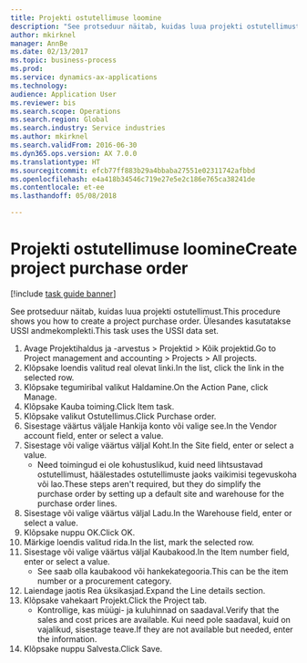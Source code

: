 ```yaml
--- 
title: Projekti ostutellimuse loomine
description: "See protseduur näitab, kuidas luua projekti ostutellimust."
author: mkirknel
manager: AnnBe
ms.date: 02/13/2017
ms.topic: business-process
ms.prod: 
ms.service: dynamics-ax-applications
ms.technology: 
audience: Application User
ms.reviewer: bis
ms.search.scope: Operations
ms.search.region: Global
ms.search.industry: Service industries
ms.author: mkirknel
ms.search.validFrom: 2016-06-30
ms.dyn365.ops.version: AX 7.0.0
ms.translationtype: HT
ms.sourcegitcommit: efcb77ff883b29a4bbaba27551e02311742afbbd
ms.openlocfilehash: e4a418b34546c719e27e5e2c186e765ca38241de
ms.contentlocale: et-ee
ms.lasthandoff: 05/08/2018

---
```

# <a name="create-project-purchase-order"></a><span data-ttu-id="a87f3-103">Projekti ostutellimuse loomine</span><span class="sxs-lookup"><span data-stu-id="a87f3-103">Create project purchase order</span></span>

[!include [task guide banner](../../includes/task-guide-banner.md)]

<span data-ttu-id="a87f3-104">See protseduur näitab, kuidas luua projekti ostutellimust.</span><span class="sxs-lookup"><span data-stu-id="a87f3-104">This procedure shows you how to create a project purchase order.</span></span> <span data-ttu-id="a87f3-105">Ülesandes kasutatakse USSI andmekomplekti.</span><span class="sxs-lookup"><span data-stu-id="a87f3-105">This task uses the USSI data set.</span></span>

1. <span data-ttu-id="a87f3-106">Avage Projektihaldus ja -arvestus > Projektid > Kõik projektid.</span><span class="sxs-lookup"><span data-stu-id="a87f3-106">Go to Project management and accounting > Projects > All projects.</span></span>
2. <span data-ttu-id="a87f3-107">Klõpsake loendis valitud real olevat linki.</span><span class="sxs-lookup"><span data-stu-id="a87f3-107">In the list, click the link in the selected row.</span></span>
3. <span data-ttu-id="a87f3-108">Klõpsake tegumiribal valikut Haldamine.</span><span class="sxs-lookup"><span data-stu-id="a87f3-108">On the Action Pane, click Manage.</span></span>
4. <span data-ttu-id="a87f3-109">Klõpsake Kauba toiming.</span><span class="sxs-lookup"><span data-stu-id="a87f3-109">Click Item task.</span></span>
5. <span data-ttu-id="a87f3-110">Klõpsake valikut Ostutellimus.</span><span class="sxs-lookup"><span data-stu-id="a87f3-110">Click Purchase order.</span></span>
6. <span data-ttu-id="a87f3-111">Sisestage väärtus väljale Hankija konto või valige see.</span><span class="sxs-lookup"><span data-stu-id="a87f3-111">In the Vendor account field, enter or select a value.</span></span>
7. <span data-ttu-id="a87f3-112">Sisestage või valige väärtus väljal Koht.</span><span class="sxs-lookup"><span data-stu-id="a87f3-112">In the Site field, enter or select a value.</span></span>
    * <span data-ttu-id="a87f3-113">Need toimingud ei ole kohustuslikud, kuid need lihtsustavad ostutellimust, häälestades ostutellimuste jaoks vaikimisi tegevuskoha või lao.</span><span class="sxs-lookup"><span data-stu-id="a87f3-113">These steps aren't required, but they do simplify the purchase order by setting up a default site and warehouse for the purchase order lines.</span></span>  
8. <span data-ttu-id="a87f3-114">Sisestage või valige väärtus väljal Ladu.</span><span class="sxs-lookup"><span data-stu-id="a87f3-114">In the Warehouse field, enter or select a value.</span></span>
9. <span data-ttu-id="a87f3-115">Klõpsake nuppu OK.</span><span class="sxs-lookup"><span data-stu-id="a87f3-115">Click OK.</span></span>
10. <span data-ttu-id="a87f3-116">Märkige loendis valitud rida.</span><span class="sxs-lookup"><span data-stu-id="a87f3-116">In the list, mark the selected row.</span></span>
11. <span data-ttu-id="a87f3-117">Sisestage või valige väärtus väljal Kaubakood.</span><span class="sxs-lookup"><span data-stu-id="a87f3-117">In the Item number field, enter or select a value.</span></span>
    * <span data-ttu-id="a87f3-118">See saab olla kaubakood või hankekategooria.</span><span class="sxs-lookup"><span data-stu-id="a87f3-118">This can be the item number or a procurement category.</span></span>  
12. <span data-ttu-id="a87f3-119">Laiendage jaotis Rea üksikasjad.</span><span class="sxs-lookup"><span data-stu-id="a87f3-119">Expand the Line details section.</span></span>
13. <span data-ttu-id="a87f3-120">Klõpsake vahekaart Projekt.</span><span class="sxs-lookup"><span data-stu-id="a87f3-120">Click the Project tab.</span></span>
    * <span data-ttu-id="a87f3-121">Kontrollige, kas müügi- ja kuluhinnad on saadaval.</span><span class="sxs-lookup"><span data-stu-id="a87f3-121">Verify that the sales and cost prices are available.</span></span> <span data-ttu-id="a87f3-122">Kui need pole saadaval, kuid on vajalikud, sisestage teave.</span><span class="sxs-lookup"><span data-stu-id="a87f3-122">If they are not available but needed, enter the information.</span></span>  
14. <span data-ttu-id="a87f3-123">Klõpsake nuppu Salvesta.</span><span class="sxs-lookup"><span data-stu-id="a87f3-123">Click Save.</span></span>


